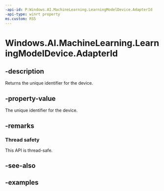 ```yaml
---
-api-id: P:Windows.AI.MachineLearning.LearningModelDevice.AdapterId
-api-type: winrt property
ms.custom: RS5
---
```


<!-- Property syntax.
public ulong AdapterId { get; }
-->

# Windows.AI.MachineLearning.LearningModelDevice.AdapterId

## -description
Returns the unique identifier for the device.

## -property-value
The unique identifier for the device.

## -remarks

### Thread safety
This API is thread-safe.

## -see-also

## -examples

